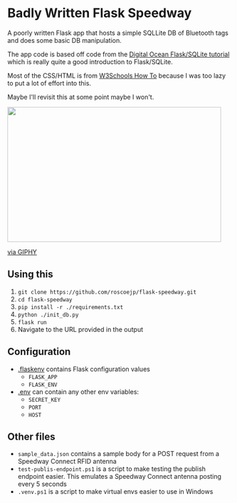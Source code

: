 # Badly Written Flask Speedway

A poorly written Flask app that hosts a simple SQLLite DB of Bluetooth tags and does some basic DB manipulation.

The app code is based off code from the [Digital Ocean Flask/SQLite tutorial](https://www.digitalocean.com/community/tutorials/how-to-use-an-sqlite-database-in-a-flask-application) which is really quite a good introduction to Flask/SQLite.

Most of the CSS/HTML is from [W3Schools How To](https://www.w3schools.com/howto/default.asp) because I was too lazy to put a lot of effort into this. 

Maybe I'll revisit this at some point maybe I won't.

<img src="https://media.giphy.com/media/104vPBH8buV9vy/giphy.gif" width="480" height="303" frameBorder="0" class="giphy-embed" allowFullScreen></img><p><a href="https://giphy.com/gifs/tim-and-eric-idk-shrug-104vPBH8buV9vy">via GIPHY</a></p>


## Using this

1. `git clone https://github.com/roscoejp/flask-speedway.git`
1. `cd flask-speedway`
1. `pip install -r ./requirements.txt`
1. `python ./init_db.py`
1. `flask run`
1. Navigate to the URL provided in the output


## Configuration

- [.flaskenv](./.flaskenv) contains Flask configuration values
    - `FLASK_APP`
    - `FLASK_ENV`
- [.env](./.env) can contain any other env variables:
    - `SECRET_KEY`
    - `PORT`
    - `HOST`

## Other files

- `sample_data.json` contains a sample body for a POST request from a Speedway Connect RFID antenna
- `test-publis-endpoint.ps1` is a script to make testing the publish endpoint easier. This emulates a Speedway Connect antenna posting every 5 seconds
- `.venv.ps1` is a script to make virtual envs easier to use in Windows